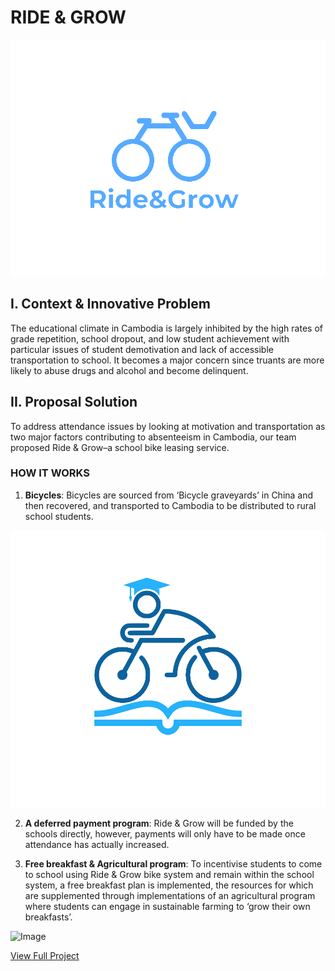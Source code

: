 # RIDE & GROW
![Image](/assets/img/logo1.png)

## I. Context & Innovative Problem
The educational climate in Cambodia is largely inhibited by the high rates of grade repetition, school dropout, and low student achievement with particular issues of student demotivation and lack of accessible transportation to school. It becomes a major concern since truants are more likely to abuse drugs and alcohol and become delinquent.

## II. Proposal Solution
To address attendance issues by looking at motivation and transportation as two major factors contributing to absenteeism in Cambodia, our team proposed Ride & Grow–a school bike leasing service. 

### HOW IT WORKS
1. **Bicycles**: Bicycles are sourced from ‘Bicycle graveyards’ in China and then recovered, and transported to Cambodia to be distributed to rural school students.

![Image](/assets/img/logo2.png)

2. **A deferred payment program**: Ride & Grow will be funded by the schools directly, however, payments will only have to be made once attendance has actually increased. 

3. **Free breakfast & Agricultural program**: To incentivise students to come to school using Ride & Grow bike system and remain within the school system, a free breakfast plan is implemented, the resources for which are supplemented through implementations of an agricultural program where students can engage in sustainable farming to ‘grow their own breakfasts’.

![Image](/assets/img/logo3.png)

[View Full Project](https://drive.google.com/file/d/1TtRKWyLqLyZLxQTf3iABUwxcQeVZaZpU/view?usp=sharing)
